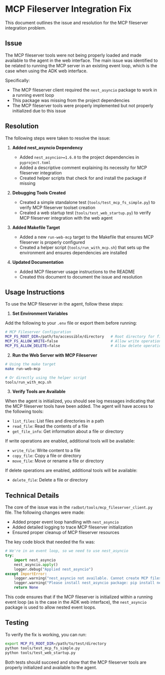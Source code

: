 # MCP Fileserver Integration Fix

This document outlines the issue and resolution for the MCP fileserver integration problem.

## Issue

The MCP fileserver tools were not being properly loaded and made available to the agent in the web interface. The main issue was identified to be related to running the MCP server in an existing event loop, which is the case when using the ADK web interface.

Specifically:
- The MCP fileserver client required the `nest_asyncio` package to work in a running event loop
- This package was missing from the project dependencies
- The MCP fileserver tools were properly implemented but not properly initialized due to this issue

## Resolution

The following steps were taken to resolve the issue:

1. **Added nest_asyncio Dependency**
   - Added `nest_asyncio>=1.6.0` to the project dependencies in `pyproject.toml`
   - Added a descriptive comment explaining its necessity for MCP fileserver integration
   - Created helper scripts that check for and install the package if missing

2. **Debugging Tools Created**
   - Created a simple standalone test (`tools/test_mcp_fs_simple.py`) to verify MCP fileserver toolset creation
   - Created a web startup test (`tools/test_web_startup.py`) to verify MCP fileserver integration with the web agent

3. **Added Makefile Target**
   - Added a new `run-web-mcp` target to the Makefile that ensures MCP fileserver is properly configured
   - Created a helper script (`tools/run_with_mcp.sh`) that sets up the environment and ensures dependencies are installed

4. **Updated Documentation**
   - Added MCP fileserver usage instructions to the README
   - Created this document to document the issue and resolution

## Usage Instructions

To use the MCP fileserver in the agent, follow these steps:

1. **Set Environment Variables**

Add the following to your `.env` file or export them before running:

```bash
# MCP Fileserver Configuration
MCP_FS_ROOT_DIR=/path/to/accessible/directory   # Root directory for filesystem operations
MCP_FS_ALLOW_WRITE=false                        # Allow write operations (default: false)
MCP_FS_ALLOW_DELETE=false                       # Allow delete operations (default: false)
```

2. **Run the Web Server with MCP Fileserver**

```bash
# Using the make target
make run-web-mcp

# Or directly using the helper script
tools/run_with_mcp.sh
```

3. **Verify Tools are Available**

When the agent is initialized, you should see log messages indicating that the MCP fileserver tools have been added. The agent will have access to the following tools:
- `list_files`: List files and directories in a path
- `read_file`: Read the contents of a file
- `get_file_info`: Get information about a file or directory

If write operations are enabled, additional tools will be available:
- `write_file`: Write content to a file
- `copy_file`: Copy a file or directory
- `move_file`: Move or rename a file or directory

If delete operations are enabled, additional tools will be available:
- `delete_file`: Delete a file or directory

## Technical Details

The core of the issue was in the `radbot/tools/mcp_fileserver_client.py` file. The following changes were made:

- Added proper event loop handling with `nest_asyncio`
- Added detailed logging to trace MCP fileserver initialization
- Ensured proper cleanup of MCP fileserver resources

The key code block that needed the fix was:

```python
# We're in an event loop, so we need to use nest_asyncio
try:
    import nest_asyncio
    nest_asyncio.apply()
    logger.debug("Applied nest_asyncio")
except ImportError:
    logger.warning("nest_asyncio not available. Cannot create MCP fileserver tools in a running event loop.")
    logger.warning("Please install nest_asyncio package: pip install nest_asyncio")
    return None
```

This code ensures that if the MCP fileserver is initialized within a running event loop (as is the case in the ADK web interface), the `nest_asyncio` package is used to allow nested event loops.

## Testing

To verify the fix is working, you can run:

```bash
export MCP_FS_ROOT_DIR=/path/to/test/directory
python tools/test_mcp_fs_simple.py
python tools/test_web_startup.py
```

Both tests should succeed and show that the MCP fileserver tools are properly initialized and available to the agent.